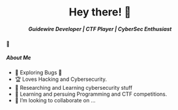 <h1 align="center">Hey there! 👋 </h1>

<h5 align="center"> Guidewire Developer | CTF Player | CyberSec Enthusiast </h5>

:tophat:<h5> About Me </h5>

- 🤔 Exploring Bugs :smiling_face_with_tear:
- :trophy: Loves Hacking and Cybersecurity.
- 🔭 Researching and Learning cybersecurity stuff
- 🌱 Learning and persuing Programming and CTF competitions.
- 👯 I’m looking to collaborate on ...
 
